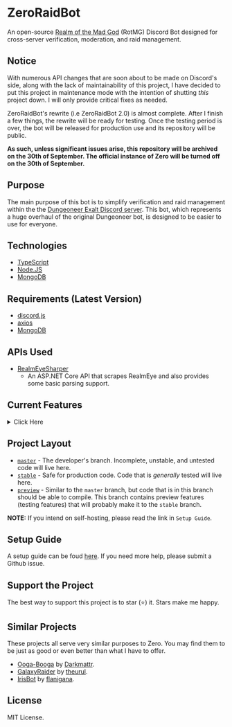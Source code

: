 # ZeroRaidBot
An open-source [Realm of the Mad God](https://www.realmofthemadgod.com/) (RotMG) Discord Bot designed for cross-server verification, moderation, and raid management.

## Notice
With numerous API changes that are soon about to be made on Discord's side, along with the lack of maintainability of this project, I have decided to put this project in maintenance mode with the intention of shutting *this* project down. I will only provide critical fixes as needed. 

ZeroRaidBot's rewrite (i.e ZeroRaidBot 2.0) is almost complete. After I finish a few things, the rewrite will be ready for testing. Once the testing period is over, the bot will be released for production use and its repository will be public. 

**As such, unless significant issues arise, this repository will be archived on the 30th of September. The official instance of Zero will be turned off on the 30th of September.**


## Purpose
The main purpose of this bot is to simplify verification and raid management within the the [Dungeoneer Exalt Discord server](https://discord.com/invite/o3). This bot, which represents a huge overhaul of the original Dungeoneer bot, is designed to be easier to use for everyone. 

## Technologies
- [TypeScript](https://www.typescriptlang.org/)
- [Node.JS](https://nodejs.org/en/)
- [MongoDB](https://www.mongodb.com/)

## Requirements (Latest Version)
- [discord.js](https://discord.js.org/#/)
- [axios](https://www.npmjs.com/package/axios)
- [MongoDB](https://www.mongodb.com/)

## APIs Used
- [RealmEyeSharper](https://github.com/ewang2002/RealmEyeSharper/)
    - An ASP.NET Core API that scrapes RealmEye and also provides some basic parsing support.

## Current Features

<details>
<summary>Click Here</summary>
<br>
  
Some of the bot's features include, but aren't limited to, the following.
- **Verification:** Using a public API, the bot is able to get informaton about a RotMG player and is able to link a Discord account to a RotMG account. Verification requirements can be customized to suit your server's needs.
- **Raid Management:** The ability for raid leaders to start AFK checks and headcounts for various dungeons, including Lost Halls, Shatters, Oryx 3, and 30 other dungeons. As opposed to having 5+ different comments, raid leaders will use a control panel to access all commands and information about a raid. 
- **Customization:** Server administrators are able to customize channels and roles according to their needs through the Configure Section command.
- **Sections:** Server administrators are able to set up sections. Sections are essentially "parts" of a server with separate (from the main server) verification requirements, roles, channels, and permitted dungeons (that a leader can run). You can have up to 8 sections
- **Moderation:** This bot includes simple moderation commands such as mute, suspend, and blacklist. I plan on adding a warning system later. The idea behind not adding a full-blown moderation system is that there are other bots that can do that better (like Dyno).
- **Logging/Quota System:** Leaders are able to log the dungeons that they have completed. Furthermore, leaders can log key pops, giving the players that contribute keys credit. There is also a quota system that administrators can set up to ensure all leaders are doing the requirement number of runs. 
- **User/Member Manager**: Every person is given a profile (one person = one Discord account). Within a profile, the person can add alternative accounts, and can make minor changes to their profile. 
- **Moderation Mail**: A simple-to-use moderation mail system! Members can simply DM this bot their message and the bot will direct it to the appropriate place.
</details>

## Project Layout
- [`master`](https://github.com/DungeoneerExalt/ZeroRaidBot/tree/master) - The developer's branch. Incomplete, unstable, and untested code will live here. 
- [`stable`](https://github.com/DungeoneerExalt/ZeroRaidBot/tree/stable) - Safe for production code. Code that is *generally* tested will live here. 
- [`preview`](https://github.com/DungeoneerExalt/ZeroRaidBot/tree/preview) - Similar to the `master` branch, but code that is in this branch should be able to compile. This branch contains preview features (testing features) that will probably make it to the `stable` branch. 

**NOTE:** If you intend on self-hosting, please read the link in `Setup Guide`.

## Setup Guide
A setup guide can be foud [here](https://github.com/DungeoneerExalt/ZeroRaidBot/blob/master/md_img/SETUP.md). If you need more help, please submit a Github issue.

## Support the Project
The best way to support this project is to star (⭐) it. Stars make me happy. 

## Similar Projects
These projects all serve very similar purposes to Zero. You may find them to be just as good or even better than what I have to offer.

- [Ooga-Booga](https://github.com/Jacobvs/Rotmg-Discord-Bot) by [Darkmattr](https://github.com/Jacobvs). 
- [GalaxyRaider](https://github.com/theurul/GalaxyRaider) by [theurul](https://github.com/theurul).
- [IrisBot](https://github.com/flanigana/IrisBot) by [flanigana](https://github.com/flanigana).

## License
MIT License.